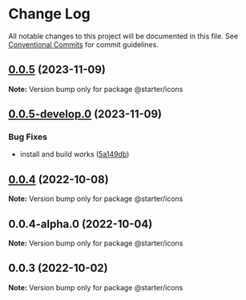 # Change Log

All notable changes to this project will be documented in this file.
See [Conventional Commits](https://conventionalcommits.org) for commit guidelines.

## [0.0.5](https://github.com/ccreusat/starter-monorepo-lerna-vite/compare/@starter/icons@0.0.5-develop.0...@starter/icons@0.0.5) (2023-11-09)

**Note:** Version bump only for package @starter/icons





## [0.0.5-develop.0](https://github.com/ccreusat/starter-monorepo-lerna-vite/compare/@starter/icons@0.0.4...@starter/icons@0.0.5-develop.0) (2023-11-09)


### Bug Fixes

* install and build works ([5a149db](https://github.com/ccreusat/starter-monorepo-lerna-vite/commit/5a149db6b335b45625769a36e873fdd357b8011b))





## [0.0.4](https://github.com/ccreusat/starter-monorepo-lerna-vite/compare/@starter/icons@0.0.4-alpha.0...@starter/icons@0.0.4) (2022-10-08)

**Note:** Version bump only for package @starter/icons





## 0.0.4-alpha.0 (2022-10-04)

**Note:** Version bump only for package @starter/icons





## 0.0.3 (2022-10-02)

**Note:** Version bump only for package @starter/icons
